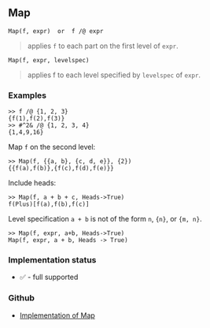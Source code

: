 ## Map

```
Map(f, expr)  or  f /@ expr 
```

> applies `f` to each part on the first level of `expr`.
	
```
Map(f, expr, levelspec)
```

> applies f to each level specified by `levelspec` of `expr`.

### Examples

```
>> f /@ {1, 2, 3}
{f(1),f(2),f(3)}
>> #^2& /@ {1, 2, 3, 4}
{1,4,9,16}
```
 
Map `f` on the second level:

```
>> Map(f, {{a, b}, {c, d, e}}, {2})
{{f(a),f(b)},{f(c),f(d),f(e)}}
```

Include heads:

```
>> Map(f, a + b + c, Heads->True) 
f(Plus)[f(a),f(b),f(c)]
```

Level specification `a + b` is not of the form `n`, `{n}`, or `{m, n}`.

```
>> Map(f, expr, a+b, Heads->True) 
Map(f, expr, a + b, Heads -> True)
```






### Implementation status

* &#x2705; - full supported

### Github

* [Implementation of Map](https://github.com/axkr/symja_android_library/blob/master/symja_android_library/matheclipse-core/src/main/java/org/matheclipse/core/builtin/StructureFunctions.java#L939) 
